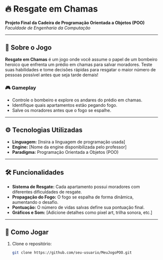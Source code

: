 # 🔥 Resgate em Chamas

**Projeto Final da Cadeira de Programação Orientada a Objetos (POO)**  
*Faculdade de Engenharia da Computação*

---

## 🧯 Sobre o Jogo

**Resgate em Chamas** é um jogo onde você assume o papel de um bombeiro heroico que enfrenta um prédio em chamas para salvar moradores. Teste suas habilidades e tome decisões rápidas para resgatar o maior número de pessoas possível antes que seja tarde demais!

### 🎮 Gameplay
- Controle o bombeiro e explore os andares do prédio em chamas.
- Identifique quais apartamentos estão pegando fogo.
- Salve os moradores antes que o fogo se espalhe.

---

## ⚙️ Tecnologias Utilizadas

- **Linguagem:** [Insira a linguagem de programação usada]
- **Engine:** [Nome da engine disponibilizada pelo professor]
- **Paradigma:** Programação Orientada a Objetos (POO)

---

## 🛠️ Funcionalidades

- **Sistema de Resgate:** Cada apartamento possui moradores com diferentes dificuldades de resgate.
- **Propagação do Fogo:** O fogo se espalha de forma dinâmica, aumentando o desafio.
- **Pontuação:** O número de vidas salvas define sua pontuação final.
- **Gráficos e Som:** [Adicione detalhes como pixel art, trilha sonora, etc.]

---

## 🚀 Como Jogar

1. Clone o repositório:
   ```bash
   git clone https://github.com/seu-usuario/MeuJogoPOO.git
